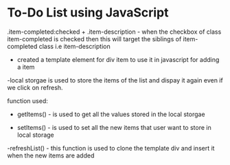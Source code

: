 # To-Do List using JavaScript

.item-completed:checked + .item-description - when the checkbox of class item-completed is checked then this will target the siblings of item-completed class i.e item-description

- created a template element for div item to use it in javascript for adding a item 

-local storgae is used to store the items of the list and dispay it again even if we click on refresh.



function used:

- getItems() - is used to get all the values stored in the local storgae

- setItems() - is used to set all the new items that user want to store in local storage

-refreshList() - this function is used to clone the template div and insert it when the new items are added